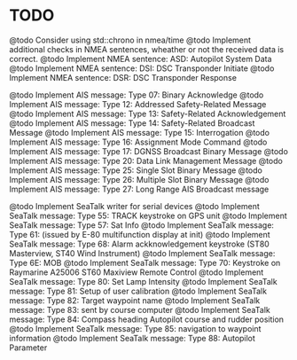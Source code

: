 TODO
====

@todo Consider using std::chrono in nmea/time
@todo Implement additional checks in NMEA sentences, wheather or not the received data is correct.
@todo Implement NMEA sentence: ASD: Autopilot System Data
@todo Implement NMEA sentence: DSI: DSC Transponder Initiate
@todo Implement NMEA sentence: DSR: DSC Transponder Response

@todo Implement AIS message: Type 07: Binary Acknowledge
@todo Implement AIS message: Type 12: Addressed Safety-Related Message
@todo Implement AIS message: Type 13: Safety-Related Acknowledgement
@todo Implement AIS message: Type 14: Safety-Related Broadcast Message
@todo Implement AIS message: Type 15: Interrogation
@todo Implement AIS message: Type 16: Assignment Mode Command
@todo Implement AIS message: Type 17: DGNSS Broadcast Binary Message
@todo Implement AIS message: Type 20: Data Link Management Message
@todo Implement AIS message: Type 25: Single Slot Binary Message
@todo Implement AIS message: Type 26: Multiple Slot Binary Message
@todo Implement AIS message: Type 27: Long Range AIS Broadcast message

@todo Implement SeaTalk writer for serial devices
@todo Implement SeaTalk message: Type 55: TRACK keystroke on GPS unit
@todo Implement SeaTalk message: Type 57: Sat Info
@todo Implement SeaTalk message: Type 61: (issued by E-80 multifunction display at init)
@todo Implement SeaTalk message: Type 68: Alarm ackknowledgement keystroke (ST80 Masterview, ST40 Wind Instrument)
@todo Implement SeaTalk message: Type 6E: MOB
@todo Implement SeaTalk message: Type 70: Keystroke on Raymarine A25006 ST60 Maxiview Remote Control
@todo Implement SeaTalk message: Type 80: Set Lamp Intensity
@todo Implement SeaTalk message: Type 81: Setup of user calibration
@todo Implement SeaTalk message: Type 82: Target waypoint name
@todo Implement SeaTalk message: Type 83: sent by course computer
@todo Implement SeaTalk message: Type 84: Compass heading Autopilot course and rudder position
@todo Implement SeaTalk message: Type 85: navigation to waypoint information
@todo Implement SeaTalk message: Type 88: Autopilot Parameter

